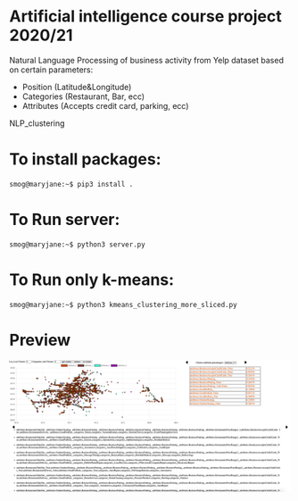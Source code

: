 # Artificial intelligence course project 2020/21
Natural Language Processing of business activity from Yelp dataset based on certain parameters:

* Position (Latitude&Longitude)
* Categories (Restaurant, Bar, ecc)
* Attributes (Accepts credit card, parking, ecc)


NLP_clustering

# To install packages:
```console
smog@maryjane:~$ pip3 install .
```

# To Run server:

```console
smog@maryjane:~$ python3 server.py
```

# To Run only k-means:

```console
smog@maryjane:~$ python3 kmeans_clustering_more_sliced.py
```

# Preview
![testo alt](/foto/home.png "Screenshoot of the results on website")
